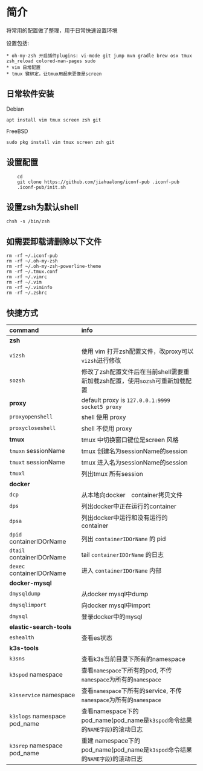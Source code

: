 # 简介

将常用的配置做了整理，用于日常快速设置环境

设置包括:

    * oh-my-zsh 开启插件plugins: vi-mode git jump mvn gradle brew osx tmux zsh_reload colored-man-pages sudo
    * vim 日常配置
    * tmux 键绑定，让tmux用起来更像是screen 


## 日常软件安装

Debian
```shell
apt install vim tmux screen zsh git
```

FreeBSD 
```shell
sudo pkg install vim tmux screen zsh git
```



## 设置配置

```shell
    cd 
    git clone https://github.com/jiahualong/iconf-pub .iconf-pub
    .iconf-pub/init.sh
```

## 设置zsh为默认shell

```shell
chsh -s /bin/zsh
```

## 如需要卸载请删除以下文件

```shell
rm -rf ~/.iconf-pub
rm -rf ~/.oh-my-zsh
rm -rf ~/.oh-my-zsh-powerline-theme
rm -rf ~/.tmux.conf
rm -rf ~/.vimrc
rm -rf ~/.vim
rm -rf ~/.viminfo
rm -rf ~/.zshrc
```

## 快捷方式

| command | info | 
|:---|:---|
| **zsh** |  |
| `vizsh` | 使用 vim 打开zsh配置文件，改proxy可以`vizsh`进行修改 |
| `sozsh` | 修改了zsh配置文件后在当前shell需要重新加载zsh配置，使用`sozsh`可重新加载配置 |
| **proxy** | default proxy is `127.0.0.1:9999 socket5 proxy`  |
| `proxyopenshell` | shell 使用 proxy |
| `proxycloseshell` | shell 不使用 proxy |
| **tmux** | tmux 中切换窗口键位是screen 风格 |
| `tmuxn` sessionName  | tmux 创建名为sessionName的session |
| `tmuxt` sessionName | tmux 进入名为sessionName的session  |
| `tmuxl` | 列出tmux 所有session   |
| **docker**  | | 
| `dcp` | 从本地向docker　container拷贝文件 |
| `dps` | 列出docker中正在运行的container |
| `dpsa` | 列出docker中运行和没有运行的container |
| `dpid` containerIDOrName | 列出 `containerIDOrName` 的 pid | 
| `dtail` containerIDOrName | tail `containerIDOrName` 的日志 |
| `dexec` containerIDOrName | 进入 `containerIDOrName` 内部 |
| **docker-mysql**  | | 
| `dmysqldump`| 从docker mysql中dump |
| `dmysqlimport`| 向docker mysql中import |
| `dmysql`| 登录docker中的mysql |
| **elastic-search-tools**  | | 
| `eshealth`| 查看es状态 |
| **k3s-tools**  | | 
| `k3sns`| 查看k3s当前目录下所有的namespace|
| `k3spod` namespace    | 查看`namespace`下所有的pod, 不传`namespace`为所有的`namespace`      |
| `k3sservice` namespace| 查看`namespace`下所有的service, 不传`namespace`为所有的`namespace`   |
| `k3slogs` namespace pod_name | 查看namespace下的pod_name(pod_name是`k3spod`命令结果的`NAME字段`)的滚动日志 |
| `k3srep` namespace pod_name | 重建 namespace下的pod_name(pod_name是`k3spod`命令结果的`NAME字段`)的滚动日志 |
